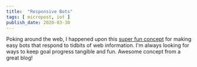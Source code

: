 ```yaml
---
title:  "Responsive Bots"
tags: [ micropost, iot ]
publish_date: 2020-03-30
---
```


Poking around the web, I happened upon this [super fun concept](https://eduardoboucas.com/posts/2020-02-06-web-connected-traffic-light/) for making easy bots that respond to tidbits of web information. I'm always looking for ways to keep goal progress tangible and fun. Awesome concept from a great blog!